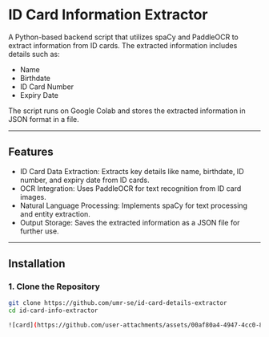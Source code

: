 # ID Card Information Extractor

A Python-based backend script that utilizes spaCy and PaddleOCR to extract information from ID cards. The extracted information includes details such as:

- Name
- Birthdate
- ID Card Number
- Expiry Date

The script runs on Google Colab and stores the extracted information in JSON format in a file.

---

## Features

- ID Card Data Extraction: Extracts key details like name, birthdate, ID number, and expiry date from ID cards.
- OCR Integration: Uses PaddleOCR for text recognition from ID card images.
- Natural Language Processing: Implements spaCy for text processing and entity extraction.
- Output Storage: Saves the extracted information as a JSON file for further use.

---

## Installation

### 1. Clone the Repository
```bash
git clone https://github.com/umr-se/id-card-details-extractor
cd id-card-info-extractor

![card](https://github.com/user-attachments/assets/00af80a4-4947-4cc0-88d0-997fe89c926e)


